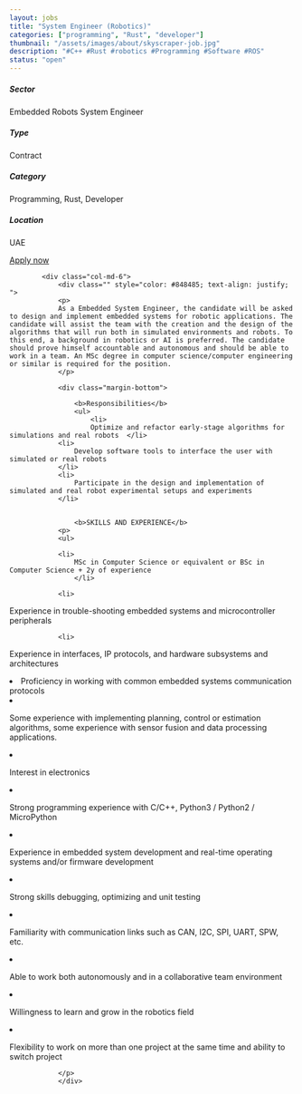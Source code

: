 ```yaml
---
layout: jobs
title: "System Engineer (Robotics)"
categories: ["programming", "Rust", "developer"]
thumbnail: "/assets/images/about/skyscraper-job.jpg"
description: "#C++ #Rust #robotics #Programming #Software #ROS"
status: "open"
---
```




<section class="section about overflow-hidden margin-bottom">
	<div class="container">
		<div class="row">
			<div class="col-lg-4" style="text-align: left;">
				<h5 class="text-color font-weight-bold mb-2">Sector</h5>
					<p>Embedded Robots System Engineer</p>
				<h5 class="text-color font-weight-bold mb-2">Type</h5>
					<p>Contract</p>
				<h5 class="text-color font-weight-bold mb-2">Category</h5>
					<p>Programming, Rust, Developer</p>
				<h5 class="text-color font-weight-bold mb-2">Location</h5>
					<p>UAE</p>
					<a href="mailto:jobs@amethix.com" class="btn btn-primary text-uppercase margin-top">Apply now</a>
			</div>

			<div class="col-md-6">
				<div class="" style="color: #848485; text-align: justify; ">
				<p>
				As a Embedded System Engineer, the candidate will be asked to design and implement embedded systems for robotic applications. The candidate will assist the team with the creation and the design of the algorithms that will run both in simulated environments and robots. To this end, a background in robotics or AI is preferred. The candidate should prove himself accountable and autonomous and should be able to work in a team. An MSc degree in computer science/computer engineering or similar is required for the position.
                </p>

				<div class="margin-bottom">

					<b>Responsibilities</b>
                    <ul>
                        <li>
                        Optimize and refactor early-stage algorithms for simulations and real robots  </li>
                <li>
                    Develop software tools to interface the user with simulated or real robots
                </li>
                <li>
                    Participate in the design and implementation of simulated and real robot experimental setups and experiments
                </li>


                    <b>SKILLS AND EXPERIENCE</b>
                <p>
                <ul>

                <li>
                    MSc in Computer Science or equivalent or BSc in Computer Science + 2y of experience
                    </li>

                <li>

Experience in trouble-shooting embedded systems and microcontroller peripherals
</li>

                <li>
Experience in interfaces, IP protocols, and hardware subsystems and architectures
</li>
                <li>
Proficiency in working with common embedded systems communication protocols
</li>
                <li>

Some experience with implementing planning, control or estimation algorithms, some experience with sensor fusion and data processing applications.
</li>
                <li>

Interest in electronics
</li>
                <li>

Strong programming experience with C/C++, Python3 / Python2 / MicroPython
</li>
                <li>

Experience in embedded system development and real-time operating systems and/or firmware development
</li>
                <li>

Strong skills debugging, optimizing and unit testing
</li>
                <li>

Familiarity with communication links such as CAN, I2C, SPI, UART, SPW, etc.
</li>
                <li>

Able to work both autonomously and in a collaborative team environment
</li>
                <li>

Willingness to learn and grow in the robotics field
</li>
                <li>

Flexibility to work on more than one project at the same time and ability to switch project
</li>
</ul>


                </p>
				</div>
</div>




